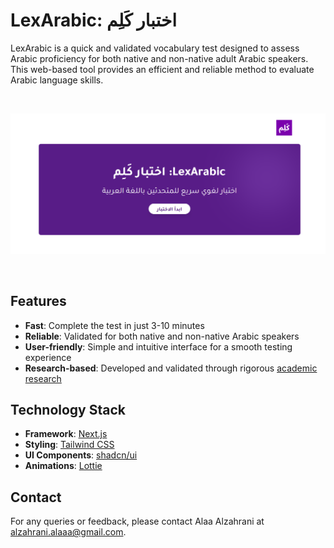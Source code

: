 # LexArabic: اختبار كَلِم

LexArabic is a quick and validated vocabulary test designed to assess Arabic proficiency for both native and non-native adult Arabic speakers. This web-based tool provides an efficient and reliable method to evaluate Arabic language skills.

<br> 

![LexArabic Screenshot](public\landing_page_lexarabic.png)

<br>

## Features

- **Fast**: Complete the test in just 3-10 minutes
- **Reliable**: Validated for both native and non-native Arabic speakers
- **User-friendly**: Simple and intuitive interface for a smooth testing experience
- **Research-based**: Developed and validated through rigorous [academic research]((https://link.springer.com/article/10.3758/s13428-023-02286-z))


## Technology Stack

- **Framework**: [Next.js](https://nextjs.org/)
- **Styling**: [Tailwind CSS](https://tailwindcss.com/)
- **UI Components**: [shadcn/ui](https://ui.shadcn.com/)
- **Animations**: [Lottie](https://lottiefiles.com/)

## Contact

For any queries or feedback, please contact Alaa Alzahrani at alzahrani.alaaa@gmail.com.